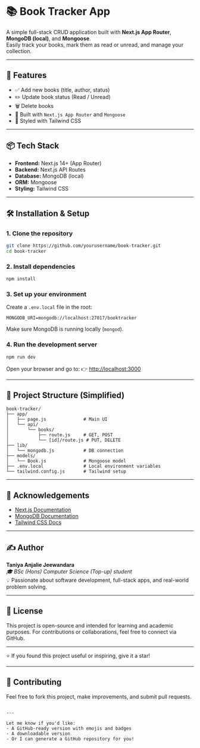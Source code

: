 # 📚 Book Tracker App

A simple full-stack CRUD application built with **Next.js App Router**, **MongoDB (local)**, and **Mongoose**.  
Easily track your books, mark them as read or unread, and manage your collection.

---

## 🚀 Features

- ✅ Add new books (title, author, status)
- ✏️ Update book status (Read / Unread)
- 🗑️ Delete books
- 🧾 Built with `Next.js App Router` and `Mongoose`
- 💅 Styled with Tailwind CSS

---

## 📦 Tech Stack

- **Frontend:** Next.js 14+ (App Router)
- **Backend:** Next.js API Routes
- **Database:** MongoDB (local)
- **ORM:** Mongoose
- **Styling:** Tailwind CSS

---

## 🛠️ Installation & Setup

### 1. Clone the repository

```bash
git clone https://github.com/yourusername/book-tracker.git
cd book-tracker
````

### 2. Install dependencies

```bash
npm install
```

### 3. Set up your environment

Create a `.env.local` file in the root:

```env
MONGODB_URI=mongodb://localhost:27017/booktracker
```

Make sure MongoDB is running locally (`mongod`).

### 4. Run the development server

```bash
npm run dev
```

Open your browser and go to:
👉 [http://localhost:3000](http://localhost:3000)

---

## 📁 Project Structure (Simplified)

```
book-tracker/
├── app/
│   ├── page.js              # Main UI
│   └── api/
│       └── books/
│           ├── route.js     # GET, POST
│           └── [id]/route.js # PUT, DELETE
├── lib/
│   └── mongodb.js           # DB connection
├── models/
│   └── Book.js              # Mongoose model
├── .env.local               # Local environment variables
└── tailwind.config.js       # Tailwind setup
```

---

## 🙌 Acknowledgements

* [Next.js Documentation](https://nextjs.org/docs)
* [MongoDB Documentation](https://www.mongodb.com/docs/)
* [Tailwind CSS Docs](https://tailwindcss.com/docs)

---

## ✍️ Author

**Taniya Anjalie Jeewandara**  
*🎓 BSc (Hons) Computer Science (Top-up) student*  
💡 Passionate about software development, full-stack apps, and real-world problem solving.

---

## 📜 License

This project is open-source and intended for learning and academic purposes.
For contributions or collaborations, feel free to connect via GitHub.

---

⭐ If you found this project useful or inspiring, give it a star!

---

## 🤝 Contributing

Feel free to fork this project, make improvements, and submit pull requests.

```

---

Let me know if you'd like:
- A GitHub-ready version with emojis and badges
- A downloadable version
- Or I can generate a GitHub repository for you!
```

